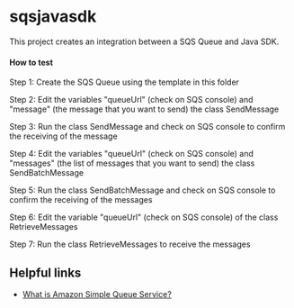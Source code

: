 # sqsjavasdk

This project creates an integration between a SQS Queue and Java SDK.

#### How to test

Step 1: Create the SQS Queue using the template in this folder

Step 2: Edit the variables "queueUrl" (check on SQS console) and "message" (the message that you want to send) the class SendMessage

Step 3: Run the class SendMessage and check on SQS console to confirm the receiving of the message

Step 4: Edit the variables "queueUrl" (check on SQS console) and "messages" (the list of messages that you want to send) the class SendBatchMessage

Step 5: Run the class SendBatchMessage and check on SQS console to confirm the receiving of the messages

Step 6: Edit the variable "queueUrl" (check on SQS console) of the class RetrieveMessages

Step 7: Run the class RetrieveMessages to receive the messages

## Helpful links

- [What is Amazon Simple Queue Service?][1]

[1]: https://docs.aws.amazon.com/AWSSimpleQueueService/latest/SQSDeveloperGuide/welcome.html
